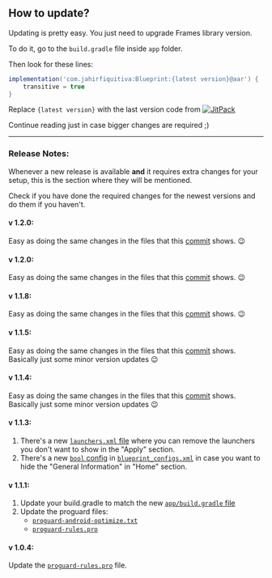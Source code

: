 ## How to update?

Updating is pretty easy. You just need to upgrade Frames library version.

To do it, go to the `build.gradle` file inside `app` folder.

Then look for these lines:
```gradle
implementation('com.jahirfiquitiva:Blueprint:{latest version}@aar') {
    transitive = true
}
```

Replace `{latest version}` with the last version code from [![JitPack](https://jitpack.io/v/com.jahirfiquitiva/Blueprint.svg)](https://jitpack.io/#com.jahirfiquitiva/Blueprint)

Continue reading just in case bigger changes are required ;)


------

### Release Notes:
Whenever a new release is available **and** it requires extra changes for your setup, this is the section where they will be mentioned.

Check if you have done the required changes for the newest versions and do them if you haven't.

#### v 1.2.0:
Easy as doing the same changes in the files that this [commit](https://github.com/jahirfiquitiva/Blueprint/commit/de649afc2a4c2bcadb502bab21ee2905848fd735) shows. :wink:

#### v 1.2.0:
Easy as doing the same changes in the files that this [commit](https://github.com/jahirfiquitiva/Blueprint/commit/fc306d4097433e4cfbad60de71776d4ef7787a04) shows. :wink:

#### v 1.1.8:
Easy as doing the same changes in the files that this [commit](https://github.com/jahirfiquitiva/Blueprint/commit/93f46d3596bde409752fd828af7f0a86b2099b46) shows. :wink:

#### v 1.1.5:
Easy as doing the same changes in the files that this [commit](https://github.com/jahirfiquitiva/Blueprint/commit/97ef8ba91458d5da9a9a2ea405440472f3da7242) shows. Basically just some minor version updates :wink:

#### v 1.1.4:
Easy as doing the same changes in the files that this [commit](https://github.com/jahirfiquitiva/Blueprint/commit/71343ab54e771df946a5e4d17ac4de44a8836b4b) shows. Basically just some minor version updates :wink:

#### v 1.1.3:
1. There's a new [`launchers.xml` file](https://github.com/jahirfiquitiva/Blueprint/blob/sample/app/src/main/res/values/launchers.xml) where you can remove the launchers you don't want to show in the "Apply" section.
2. There's a new [`bool` config](https://github.com/jahirfiquitiva/Blueprint/blob/121db2c562a7a9cd4dca1c812e4af4d203722be2/app/src/main/res/values/blueprint_configs.xml#L30) in [`blueprint_configs.xml`](https://github.com/jahirfiquitiva/Blueprint/blob/sample/app/src/main/res/values/blueprint_configs.xml) in case you want to hide the "General Information" in "Home" section.

#### v 1.1.1:
1. Update your build.gradle to match the new [`app/build.gradle` file](https://github.com/jahirfiquitiva/Blueprint/blob/sample/app/build.gradle)
2. Update the proguard files:
    * [`proguard-android-optimize.txt`](https://github.com/jahirfiquitiva/Blueprint/blob/sample/app/proguard-android-optimize.txt)
    * [`proguard-rules.pro`](https://github.com/jahirfiquitiva/Blueprint/blob/sample/app/proguard-rules.pro)

#### v 1.0.4:

Update the [`proguard-rules.pro`](https://github.com/jahirfiquitiva/Blueprint/blob/sample/app/proguard-rules.pro) file.